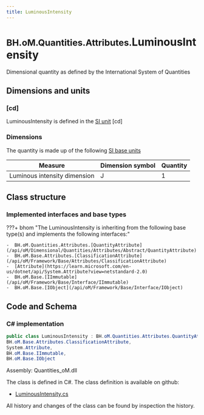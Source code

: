 ```yaml
---
title: LuminousIntensity
---
```


# <small>BH.oM.Quantities.Attributes.</small>**LuminousIntensity**

Dimensional quantity as defined by the International System of Quantities

## Dimensions and units

### [cd]

LuminousIntensity is defined in the [SI unit](https://bhom.xyz/documentation/BHoM_oM/BHoM-Units-conventions/) [cd]

### Dimensions

The quantity is made up of the following [SI base units](https://en.wikipedia.org/wiki/SI_base_unit)

| Measure        | Dimension symbol | Quantity |
|------------------|--------|----------|
| Luminous intensity dimension |  J  |1  |


## Class structure

### Implemented interfaces and base types

???+ bhom "The LuminousIntensity is inheriting from the following base type(s) and implements the following interfaces:"

    -  BH.oM.Quantities.Attributes.[QuantityAttribute](/api/oM/Dimensional/Quantities/Attributes/Abstract/QuantityAttribute)
    -  BH.oM.Base.Attributes.[ClassificationAttribute](/api/oM/Framework/Base/Attributes/ClassificationAttribute)
    -  [Attribute](https://learn.microsoft.com/en-us/dotnet/api/System.Attribute?view=netstandard-2.0)
    -  BH.oM.Base.[IImmutable](/api/oM/Framework/Base/Interface/IImmutable)
    -  BH.oM.Base.[IObject](/api/oM/Framework/Base/Interface/IObject)




## Code and Schema

### C# implementation

``` C# title="C#"
public class LuminousIntensity : BH.oM.Quantities.Attributes.QuantityAttribute,
BH.oM.Base.Attributes.ClassificationAttribute,
System.Attribute,
BH.oM.Base.IImmutable,
BH.oM.Base.IObject
```

Assembly: Quantities_oM.dll

The class is defined in C#. The class definition is available on github:

- [LuminousIntensity.cs](https://github.com/BHoM/BHoM/blob/develop/Quantities_oM/Attributes\LuminousIntensity.cs)

All history and changes of the class can be found by inspection the history.
